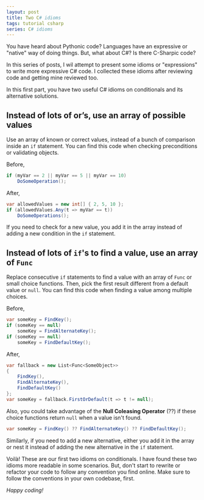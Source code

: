 ```yaml
---
layout: post
title: Two C# idioms
tags: tutorial csharp
series: C# idioms
---
```


You have heard about Pythonic code? Languages have an expressive or "native" way of doing things. But, what about C#? Is there C-Sharpic code?

In this series of posts, I wil attempt to present some idioms or "expressions" to write more expressive C# code. I collected these idioms after reviewing code and getting mine reviewed too.

In this first part, you have two useful C# idioms on conditionals and its alternative solutions.

## Instead of lots of or’s, use an array of possible values

Use an array of known or correct values, instead of a bunch of comparison inside an `if` statement. You can find this code when checking preconditions or validating objects.

Before,

```csharp
if (myVar == 2 || myVar == 5 || myVar == 10)
    DoSomeOperation();
```

After,

```csharp
var allowedValues = new int[] { 2, 5, 10 };
if (allowedValues.Any(t => myVar == t))
    DoSomeOperations();
```

If you need to check for a new value, you add it in the array instead of adding a new condition in the `if` statement.

## Instead of lots of `if`'s to find a value, use an array of `Func`

Replace consecutive `if` statements to find a value with an array of `Func` or small choice functions. Then, pick the first result different from a default value or `null`. You can find this code when finding a value among multiple choices.

Before,

```csharp
var someKey = FindKey();
if (someKey == null)
    someKey = FindAlternateKey();
if (someKey == null)
    someKey = FindDefaultKey();
```

After,

```csharp
var fallback = new List<Func<SomeObject>>
{
    FindKey(),
    FindAlternateKey(),
    FindDefaultKey()
};
var someKey = fallback.FirstOrDefault(t => t != null);
```

Also, you could take advantage of the **Null Coleasing Operator** (??) if these choice functions return `null` when a value isn't found.

```csharp
var someKey = FindKey() ?? FindAlternateKey() ?? FindDefaultKey();
```

Similarly, if you need to add a new alternative, either you add it in the array or nest it instead of adding the new alternative in the `if` statement.

Voilà! These are our first two idioms on conditionals. I have found these two idioms more readable in some scenarios. But, don't start to rewrite or refactor your code to follow any convention you find online. Make sure to follow the conventions in your own codebase, first.

_Happy coding!_
